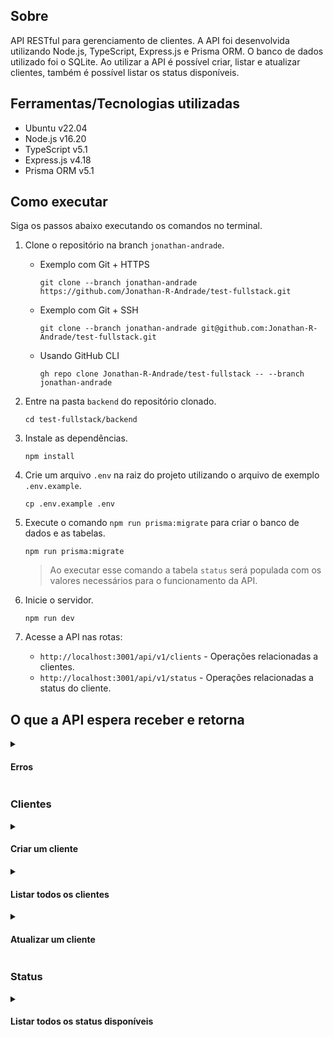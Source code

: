 ## Sobre

API RESTful para gerenciamento de clientes. A API foi desenvolvida utilizando Node.js, TypeScript, Express.js e Prisma ORM. O banco de dados utilizado foi o SQLite. Ao utilizar a API é possível criar, listar e atualizar clientes, também é possível listar os status disponíveis.

## Ferramentas/Tecnologias utilizadas

- Ubuntu v22.04
- Node.js v16.20
- TypeScript v5.1
- Express.js v4.18
- Prisma ORM v5.1

## Como executar

Siga os passos abaixo executando os comandos no terminal.

1. Clone o repositório na branch `jonathan-andrade`.

   - Exemplo com Git + HTTPS
     ```
     git clone --branch jonathan-andrade https://github.com/Jonathan-R-Andrade/test-fullstack.git
     ```
   - Exemplo com Git + SSH
     ```
     git clone --branch jonathan-andrade git@github.com:Jonathan-R-Andrade/test-fullstack.git
     ```
   - Usando GitHub CLI
     ```
     gh repo clone Jonathan-R-Andrade/test-fullstack -- --branch jonathan-andrade
     ```

2. Entre na pasta `backend` do repositório clonado.

   ```
   cd test-fullstack/backend
   ```

3. Instale as dependências.

   ```
   npm install
   ```

4. Crie um arquivo `.env` na raiz do projeto utilizando o arquivo de exemplo `.env.example`.

   ```
   cp .env.example .env
   ```

5. Execute o comando `npm run prisma:migrate` para criar o banco de dados e as tabelas.

   ```
   npm run prisma:migrate
   ```

   > Ao executar esse comando a tabela `status` será populada com os valores necessários para o funcionamento da API.

6. Inicie o servidor.

   ```
   npm run dev
   ```

7. Acesse a API nas rotas:

   - `http://localhost:3001/api/v1/clients` - Operações relacionadas a clientes.
   - `http://localhost:3001/api/v1/status` - Operações relacionadas a status do cliente.

## O que a API espera receber e retorna

<details>

  <summary><h4>Erros</h4></summary>

Para todos os casos de erro (_códigos de status HTTP 4xx ou 5xx_), a API retorna um objeto com a propriedade `error`, essa propriedade pode ser uma string ou um array de objetos. O array de objetos representa erros de validação de dados, cada objeto é um campo que não passou na validação. A string representa outros tipos de erros.

Exemplo de resposta de erro:

```json
{
  "error": "Id must be a positive integer"
}
```

ou

```json
{
  "error": [
    {
      "code": "too_small",
      "minimum": 3,
      "type": "string",
      "inclusive": true,
      "exact": false,
      "message": "String must contain at least 3 character(s)",
      "path": ["name"]
    },
    {
      "code": "custom",
      "message": "Invalid CPF",
      "path": ["cpf"]
    }
  ]
}
```

</details>

### Clientes

<details>

  <summary><h4>Criar um cliente</h4></summary>

- **Método HTTP:** `POST`

- **Rota:** `/api/v1/clients`

- **Corpo da requisição:**

  ```json
  {
    "name": "Fulano",
    "email": "fulano@email.com",
    "cpf": "12345678911",
    "phoneNumber": "11123456789",
    "statusId": 1
  }
  ```

- **Resposta:**

  ```json
  {
    "id": 1,
    "name": "Fulano",
    "email": "fulano@email.com",
    "cpf": "12345678911",
    "phoneNumber": "11123456789",
    "statusId": 1
  }
  ```

- **Códigos de status HTTP:**

  - `201` - Cliente criado com sucesso.
  - `400` - Requisição inválida. _Dados no corpo da requisição ou ID na URL inválidos._
  - `409` - Cliente já cadastrado.
  - `500` - Erro interno do servidor.

</details>

<details>

  <summary><h4>Listar todos os clientes</h4></summary>

- **Método HTTP:** `GET`

- **Rota:** `/api/v1/clients`

- **Resposta:**

  ```json
  [
    {
      "id": 1,
      "name": "Fulano",
      "email": "fulano@email.com",
      "cpf": "12345678911",
      "phoneNumber": "11123456789",
      "status": {
        "id": 1,
        "name": "Ativo"
      }
    }
  ]
  ```

- **Códigos de status HTTP:**

  - `200` - Clientes listados com sucesso.
  - `500` - Erro interno do servidor.

</details>

<details>

  <summary><h4>Atualizar um cliente</h4></summary>

- **Método HTTP:** `PUT`

- **Rota:** `/api/v1/clients/:id`

- **Corpo da requisição:**

  ```json
  {
    "name": "Fulano",
    "email": "fulano@email.com",
    "cpf": "12345678911",
    "phoneNumber": "11123456789",
    "statusId": 1
  }
  ```

- **Resposta:**

  ```json
  {
    "id": 1,
    "name": "Fulano",
    "email": "fulano@email.com",
    "cpf": "12345678911",
    "phoneNumber": "11123456789",
    "statusId": 1
  }
  ```

- **Códigos de status HTTP:**

- `200` - Cliente atualizado com sucesso.
- `400` - Requisição inválida. _Dados no corpo da requisição ou ID na URL inválidos._
- `404` - Cliente não encontrado.
- `409` - Cliente já cadastrado.
- `500` - Erro interno do servidor.

</details>

### Status

<details>

  <summary><h4>Listar todos os status disponíveis</h4></summary>

- **Método HTTP:** `GET`

- **Rota:** `/api/v1/status`

- **Resposta:**

  ```json
  [
    {
      "id": 1,
      "name": "Ativo"
    },
    {
      "id": 2,
      "name": "Inativo"
    },
    {
      "id": 3,
      "name": "Aguardando ativação"
    },
    {
      "id": 4,
      "name": "Desativado"
    }
  ]
  ```

- **Códigos de status HTTP:**

  - `200` - Status listados com sucesso.
  - `500` - Erro interno do servidor.

</details>
